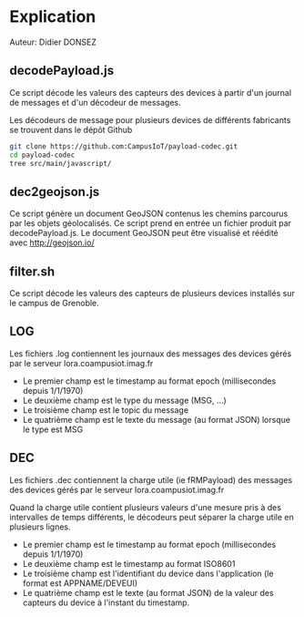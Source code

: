 # Explication
Auteur: Didier DONSEZ

## decodePayload.js
Ce script décode les valeurs des capteurs des devices à partir d'un journal de messages et d'un décodeur de messages.

Les décodeurs de message pour plusieurs devices de différents fabricants se trouvent dans le dépôt Github

```bash
git clone https://github.com:CampusIoT/payload-codec.git  
cd payload-codec
tree src/main/javascript/
```

## dec2geojson.js

Ce script génère un document GeoJSON contenus les chemins parcourus par les objets géolocalisés.
Ce script prend en entrée un fichier produit par decodePayload.js.
Le document GeoJSON peut être visualisé et réédité avec http://geojson.io/

## filter.sh
Ce script décode les valeurs des capteurs de plusieurs devices installés sur le campus de Grenoble.

## LOG
Les fichiers .log contiennent les journaux des messages des devices gérés par le serveur lora.coampusiot.imag.fr

* Le premier champ est le timestamp au format epoch (millisecondes depuis 1/1/1970)
* Le deuxième champ est le type du message (MSG, ...)
* Le troisième champ est le topic du message
* Le quatrième champ est le texte du message (au format JSON) lorsque le type est MSG

## DEC
Les fichiers .dec contiennent la charge utile (ie fRMPayload) des messages des devices gérés par le serveur lora.coampusiot.imag.fr

Quand la charge utile contient plusieurs valeurs d'une mesure pris à des intervalles de temps différents, le décodeurs peut séparer la charge utile en plusieurs lignes.

* Le premier champ est le timestamp au format epoch (millisecondes depuis 1/1/1970)
* Le deuxième champ est le timestamp au format ISO8601
* Le troisième champ est l'identifiant du device dans l'application (le format est APPNAME/DEVEUI)
* Le quatrième champ est le texte (au format JSON) de la valeur des capteurs du device à l'instant du timestamp.
